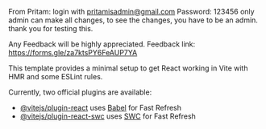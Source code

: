 From Pritam: login with pritamisadmin@gmail.com Password: 123456
only admin can make all changes, to see the changes, you have to be an admin.
thank you for testing this.

Any Feedback will be highly appreciated. Feedback link: https://forms.gle/za7ktsPY6FeAUP7YA


This template provides a minimal setup to get React working in Vite with HMR and some ESLint rules.

Currently, two official plugins are available:

- [@vitejs/plugin-react](https://github.com/vitejs/vite-plugin-react/blob/main/packages/plugin-react/README.md) uses [Babel](https://babeljs.io/) for Fast Refresh
- [@vitejs/plugin-react-swc](https://github.com/vitejs/vite-plugin-react-swc) uses [SWC](https://swc.rs/) for Fast Refresh
